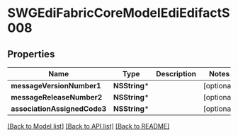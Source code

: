# SWGEdiFabricCoreModelEdiEdifactS008

## Properties
Name | Type | Description | Notes
------------ | ------------- | ------------- | -------------
**messageVersionNumber1** | **NSString*** |  | [optional] 
**messageReleaseNumber2** | **NSString*** |  | [optional] 
**associationAssignedCode3** | **NSString*** |  | [optional] 

[[Back to Model list]](../README.md#documentation-for-models) [[Back to API list]](../README.md#documentation-for-api-endpoints) [[Back to README]](../README.md)



